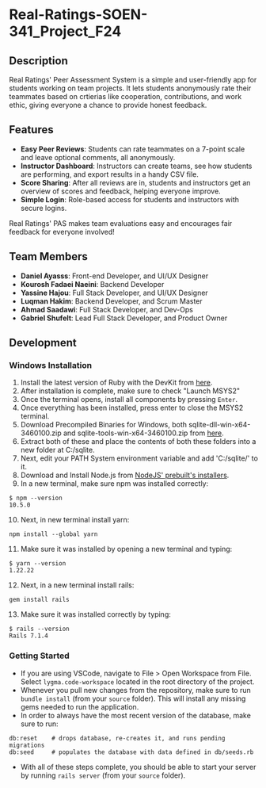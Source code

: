 # Real-Ratings-SOEN-341_Project_F24
## Description

Real Ratings' Peer Assessment System is a simple and user-friendly app for students working on team projects. It lets students anonymously rate their teammates based on crtierias like cooperation, contributions, and work ethic, giving everyone a chance to provide honest feedback.


## Features

* __Easy Peer Reviews__: Students can rate teammates on a 7-point scale and leave optional comments, all anonymously.
* __Instructor Dashboard__: Instructors can create teams, see how students are performing, and export results in a handy CSV file.
* __Score Sharing__: After all reviews are in, students and instructors get an overview of scores and feedback, helping everyone improve.
* __Simple Login__: Role-based access for students and instructors with secure logins.

Real Ratings' PAS makes team evaluations easy and encourages fair feedback for everyone involved!


## Team Members
* __Daniel Ayasss__: Front-end Developer, and UI/UX Designer
* __Kourosh Fadaei Naeini__: Backend Developer
* __Yassine Hajou__: Full Stack Developer, and UI/UX Designer
* __Luqman Hakim__: Backend Developer, and Scrum Master
* __Ahmad Saadawi__: Full Stack Developer, and Dev-Ops
* __Gabriel Shufelt__: Lead Full Stack Developer, and Product Owner

## Development
### Windows Installation
1. Install the latest version of Ruby with the DevKit from [here](https://rubyinstaller.org/downloads/).
2. After installation is complete, make sure to check "Launch MSYS2"
3. Once the terminal opens, install all components by pressing `Enter`.
4. Once everything has been installed, press enter to close the MSYS2 terminal.
5. Download Precompiled Binaries for Windows, both sqlite-dll-win-x64-3460100.zip and sqlite-tools-win-x64-3460100.zip from [here](https://www.sqlite.org/download.html).
6. Extract both of these and place the contents of both these folders into a new folder at C:/sqlite.
7. Next, edit your PATH System environment variable and add 'C:/sqlite/' to it.
8. Download and Install Node.js from [NodeJS' prebuilt's installers](https://nodejs.org/en/download/prebuilt-installer/current).
9. In a new terminal, make sure npm was installed correctly: 
```
$ npm --version 
10.5.0
```
10. Next, in new terminal install yarn: 
```
npm install --global yarn
```
11. Make sure it was installed by opening a new terminal and typing:
```
$ yarn --version
1.22.22
```
12. Next, in a new terminal install rails: 
```
gem install rails
```
13. Make sure it was installed correctly by typing: 
```
$ rails --version
Rails 7.1.4
``` 

### Getting Started
* If you are using VSCode, navigate to File > Open Workspace from File. Select `lygma.code-workspace` located in the root directory of the project.
* Whenever you pull new changes from the repository, make sure to run `bundle install` (from your `source` folder). This will install any missing gems needed to run the application.
* In order to always have the most recent version of the database, make sure to run:
```
db:reset    # drops database, re-creates it, and runs pending migrations
db:seed     # populates the database with data defined in db/seeds.rb
```
* With all of these steps complete, you should be able to start your server by running `rails server` (from your `source` folder).
                                                                                                                                     